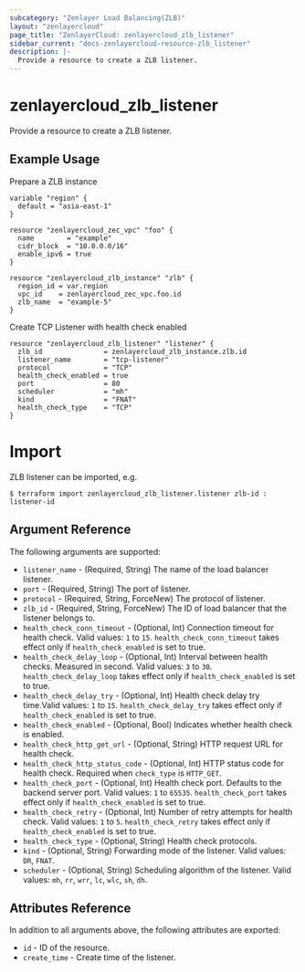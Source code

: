 ```yaml
---
subcategory: "Zenlayer Load Balancing(ZLB)"
layout: "zenlayercloud"
page_title: "ZenlayerCloud: zenlayercloud_zlb_listener"
sidebar_current: "docs-zenlayercloud-resource-zlb_listener"
description: |-
  Provide a resource to create a ZLB listener.
---
```


# zenlayercloud_zlb_listener

Provide a resource to create a ZLB listener.

## Example Usage

Prepare a ZLB instance

```hcl
variable "region" {
  default = "asia-east-1"
}

resource "zenlayercloud_zec_vpc" "foo" {
  name        = "example"
  cidr_block  = "10.0.0.0/16"
  enable_ipv6 = true
}

resource "zenlayercloud_zlb_instance" "zlb" {
  region_id = var.region
  vpc_id    = zenlayercloud_zec_vpc.foo.id
  zlb_name  = "example-5"
}
```

Create TCP Listener with health check enabled

```hcl
resource "zenlayercloud_zlb_listener" "listener" {
  zlb_id               = zenlayercloud_zlb_instance.zlb.id
  listener_name        = "tcp-listener"
  protocol             = "TCP"
  health_check_enabled = true
  port                 = 80
  scheduler            = "mh"
  kind                 = "FNAT"
  health_check_type    = "TCP"
}
```

# Import

ZLB listener can be imported, e.g.

```hcl
$ terraform import zenlayercloud_zlb_listener.listener zlb-id : listener-id
```

## Argument Reference

The following arguments are supported:

* `listener_name` - (Required, String) The name of the load balancer listener.
* `port` - (Required, String) The port of listener.
* `protocol` - (Required, String, ForceNew) The protocol of listener.
* `zlb_id` - (Required, String, ForceNew) The ID of load balancer that the listener belongs to.
* `health_check_conn_timeout` - (Optional, Int) Connection timeout for health check. Valid values: `1` to `15`. `health_check_conn_timeout` takes effect only if `health_check_enabled` is set to true.
* `health_check_delay_loop` - (Optional, Int) Interval between health checks. Measured in second. Valid values: `3` to `30`. `health_check_delay_loop` takes effect only if `health_check_enabled` is set to true.
* `health_check_delay_try` - (Optional, Int) Health check delay try time.Valid values: `1` to `15`. `health_check_delay_try` takes effect only if `health_check_enabled` is set to true.
* `health_check_enabled` - (Optional, Bool) Indicates whether health check is enabled.
* `health_check_http_get_url` - (Optional, String) HTTP request URL for health check.
* `health_check_http_status_code` - (Optional, Int) HTTP status code for health check. Required when `check_type` is `HTTP_GET`.
* `health_check_port` - (Optional, Int) Health check port. Defaults to the backend server port. Valid values: `1` to `65535`. `health_check_port` takes effect only if `health_check_enabled` is set to true.
* `health_check_retry` - (Optional, Int) Number of retry attempts for health check. Valid values: `1` to `5`. `health_check_retry` takes effect only if `health_check_enabled` is set to true.
* `health_check_type` - (Optional, String) Health check protocols.
* `kind` - (Optional, String) Forwarding mode of the listener. Valid values: `DR`, `FNAT`.
* `scheduler` - (Optional, String) Scheduling algorithm of the listener. Valid values: `mh`, `rr`, `wrr`, `lc`, `wlc`, `sh`, `dh`.

## Attributes Reference

In addition to all arguments above, the following attributes are exported:

* `id` - ID of the resource.
* `create_time` - Create time of the listener.


